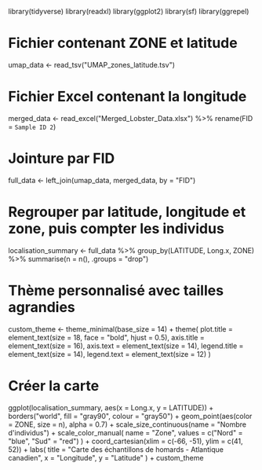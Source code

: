 library(tidyverse)
library(readxl)
library(ggplot2)
library(sf)
library(ggrepel)

# Fichier contenant ZONE et latitude
umap_data <- read_tsv("UMAP_zones_latitude.tsv")

# Fichier Excel contenant la longitude
merged_data <- read_excel("Merged_Lobster_Data.xlsx") %>%
  rename(FID = `Sample ID 2`)

# Jointure par FID
full_data <- left_join(umap_data, merged_data, by = "FID")

# Regrouper par latitude, longitude et zone, puis compter les individus
localisation_summary <- full_data %>%
  group_by(LATITUDE, Long.x, ZONE) %>%
  summarise(n = n(), .groups = "drop")

# Thème personnalisé avec tailles agrandies
custom_theme <- theme_minimal(base_size = 14) +
  theme(
    plot.title = element_text(size = 18, face = "bold", hjust = 0.5),
    axis.title = element_text(size = 16),
    axis.text = element_text(size = 14),
    legend.title = element_text(size = 14),
    legend.text = element_text(size = 12)
  )

# Créer la carte
ggplot(localisation_summary, aes(x = Long.x, y = LATITUDE)) +
  borders("world", fill = "gray90", colour = "gray50") +
  geom_point(aes(color = ZONE, size = n), alpha = 0.7) +
  scale_size_continuous(name = "Nombre d'individus") +
  scale_color_manual(
    name = "Zone",
    values = c("Nord" = "blue", "Sud" = "red")
  ) +
  coord_cartesian(xlim = c(-66, -51), ylim = c(41, 52)) +
  labs(
    title = "Carte des échantillons de homards - Atlantique canadien",
    x = "Longitude", y = "Latitude"
  ) +
  custom_theme
